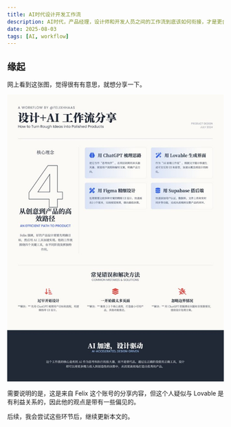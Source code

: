 ```yaml
---
title: AI时代设计开发工作流
description: AI时代，产品经理，设计师和开发人员之间的工作流到底该如何衔接，才是更合理更高效的。
date: 2025-08-03
tags: [AI, workflow]
---
```


<BlogPost>

## 缘起

网上看到这张图，觉得很有有意思，就想分享一下。

<img src="../assets/web/workflow/ai-workflow.jpg" alt="ai workflow" class="content-image" />

需要说明的是，这是来自 Felix 这个账号的分享内容，但这个人疑似与 Lovable 是有利益关系的，因此他的观点是带有一些偏见的。

后续，我会尝试这些环节后，继续更新本文的。

</BlogPost>
